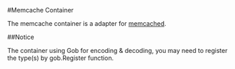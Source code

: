 #Memcache Container

The memcache container is a adapter for [memcached](http://memcached.org).

##Notice

The container using Gob for encoding & decoding, you may need to register the type(s) by gob.Register function.
